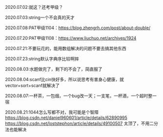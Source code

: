 2020.07.02:就这？还考甲级？

2020.07.03:string一个不会真的天才

2020.07.08:PAT甲级1104：https://blog.zhengrh.com/post/about-double/

2020.07.20:PAT甲级1108：https://www.liuchuo.net/archives/1924

2020.07.21:不要玩花的，能用数组解决的问题不要去搞其他东西

2020.07.23:string默认字典序比较啊摔

2020.08.03:水题做完了，剩下的不会了，简直服了

2020.08.04:scanf比cin快好多，所以说思考有害身心健康，就vector+sort+scanf就解决了

2020.08.07:一杯茶，一包烟，一个bug改一天；一支笔，一杯酒，一个超时整一宿

2020.08.21:1044怎么写都不对，我可能是个智障
https://blog.csdn.net/daniel960601/article/details/62890995
https://blog.csdn.net/loststephon/article/details/49100507
太顶了，不用二分法也能解决
